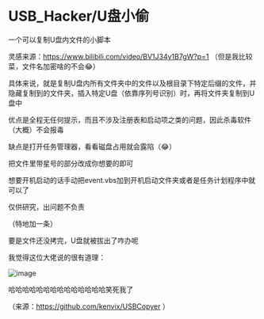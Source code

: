 # USB_Hacker/U盘小偷


一个可以复制U盘内文件的小脚本


灵感来源：https://www.bilibili.com/video/BV1J34y1B7gW?p=1
（但是我比较菜，文件名加密啥的不会😂）


具体来说，就是复制U盘内所有文件夹中的文件以及根目录下特定后缀的文件，并隐藏复制到的文件夹，插入特定U盘（依靠序列号识别）时，再将文件夹复制到U盘中


优点是全程无任何提示，而且不涉及注册表和启动项之类的问题，因此杀毒软件（大概）不会报毒


缺点是打开任务管理器，看看磁盘占用就会露陷（😂）


把文件里带星号的部分改成你想要的即可


想要开机启动的话手动把event.vbs加到开机启动文件夹或者是任务计划程序中就可以了


仅供研究，出问题不负责





（特地加一条）

要是文件还没拷完，U盘就被拔出了咋办呢

我觉得这位大佬说的很有道理：

![image](https://user-images.githubusercontent.com/100695899/158024151-b6ecb64a-f839-4fb5-b344-9f723f87dc5b.png)

哈哈哈哈哈哈哈哈哈哈哈哈哈哈笑死我了

（来源：https://github.com/kenvix/USBCopyer ）
